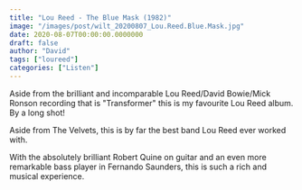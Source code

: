 ```yaml
---
title: "Lou Reed - The Blue Mask (1982)"
image: "/images/post/wilt_20200807_Lou.Reed.Blue.Mask.jpg"
date: 2020-08-07T00:00:00.0000000
draft: false
author: "David"
tags: ["loureed"]
categories: ["Listen"]
---
```

 Aside from the brilliant and incomparable Lou Reed/David Bowie/Mick Ronson recording that is "Transformer" this is my favourite Lou Reed album. By a long shot!    
  
Aside from The Velvets, this is by far the best band Lou Reed ever worked with.   
  
With the absolutely brilliant Robert Quine on guitar and an even more remarkable bass player in Fernando Saunders, this is such a rich and musical experience.